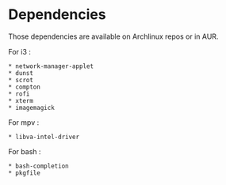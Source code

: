 Dependencies
============

Those dependencies are available on Archlinux repos or in AUR.

For i3 :

    * network-manager-applet
    * dunst
    * scrot
    * compton
    * rofi
    * xterm
    * imagemagick

For mpv :

    * libva-intel-driver

For bash :

    * bash-completion
    * pkgfile
